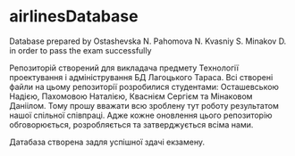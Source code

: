 # airlinesDatabase
Database prepared by Ostashevska N. Pahomova N. Kvasniy S. Minakov D. in order to pass the exam successfully 

Репозиторій створений для викладача предмету Технології проектування і адміністрування БД Лагоцького Тараса.
Всі створені файли на цьому репозиторії розробилися студентами: Осташевською Надією, Пахомовою Наталією, Кваснієм Сергієм та Мінаковом Даніілом.
Тому прошу вважати всю зроблену тут роботу результатом нашої спільної співпраці. Адже кожне оновлення цього репозиторію обговорюється, розробляється та
затверджується всіма нами.

Датабаза створена задля успішної здачі екзамену.
